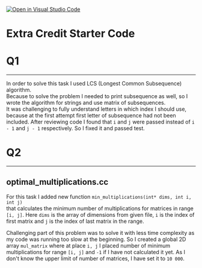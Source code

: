 [![Open in Visual Studio Code](https://classroom.github.com/assets/open-in-vscode-c66648af7eb3fe8bc4f294546bfd86ef473780cde1dea487d3c4ff354943c9ae.svg)](https://classroom.github.com/online_ide?assignment_repo_id=9585152&assignment_repo_type=AssignmentRepo)
# Extra Credit Starter Code

# Q1
<hr>

In order to solve this task I used LCS (Longest Common Subsequence) algorithm.  
Because to solve the problem I needed to print subsequence as well,
so I wrote the algorithm for strings and use matrix of subsequences.  
It was challenging to fully understand letters in which index I should use,
because at the first attempt first letter of subsequence had not been included.
After reviewing code I found that `i` and `j` were passed
instead of `i - 1` and `j - 1` respectively. So I fixed it and passed test.

# Q2
<hr>

## optimal_multiplications.cc

For this task I added new function `min_multiplications(int* dims, int i, int j)`  
that calculates the minimum number of multiplications for matrices in range `[i, j]`.
Here `dims` is the array of dimensions from given file, `i` is the index of first matrix
and `j` is the index of last matrix in the range.

Challenging part of this problem was to solve it with less time complexity as my code was
running too slow at the beginning. So I created a global 2D array `mul_matrix` where at
place `i, j` I placed number of minimum multiplications for range `[i, j]` and `-1` if I have
not calculated it yet. As I don't know the upper limit of number of matrices, I have set it to `10 000`.
